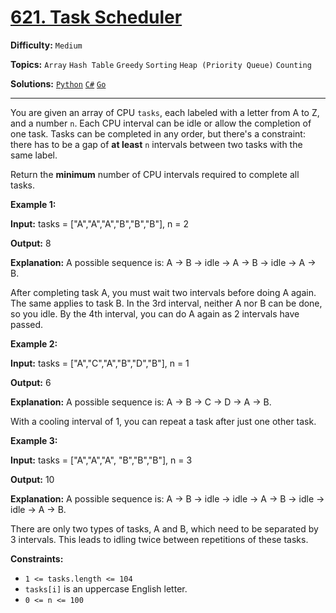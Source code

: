 # [621. Task Scheduler](https://leetcode.com/problems/task-scheduler/)

**Difficulty:** `Medium`

**Topics:** `Array` `Hash Table` `Greedy` `Sorting` `Heap (Priority Queue)` `Counting`

**Solutions:** [`Python`](../../src/python/challenges/problems/task_scheduler_test.py) [`C#`](../../src/csharp/challenges/Problems/TaskScheduler.cs) [`Go`](../../src/go/challenges/problems/task_scheduler_test.go)

---

You are given an array of CPU `tasks`, each labeled with a letter from A to Z, and a number `n`. Each CPU interval can be idle or allow the completion of one task. Tasks can be completed in any order, but there's a constraint: there has to be a gap of **at least** `n` intervals between two tasks with the same label.

Return the **minimum** number of CPU intervals required to complete all tasks.

**Example 1:**

**Input:** tasks = ["A","A","A","B","B","B"], n = 2

**Output:** 8

**Explanation:** A possible sequence is: A -> B -> idle -> A -> B -> idle -> A -> B.

After completing task A, you must wait two intervals before doing A again. The same applies to task B. In the 3rd interval, neither A nor B can be done, so you idle. By the 4th interval, you can do A again as 2 intervals have passed.

**Example 2:**

**Input:** tasks = ["A","C","A","B","D","B"], n = 1

**Output:** 6

**Explanation:** A possible sequence is: A -> B -> C -> D -> A -> B.

With a cooling interval of 1, you can repeat a task after just one other task.

**Example 3:**

**Input:** tasks = ["A","A","A", "B","B","B"], n = 3

**Output:** 10

**Explanation:** A possible sequence is: A -> B -> idle -> idle -> A -> B -> idle -> idle -> A -> B.

There are only two types of tasks, A and B, which need to be separated by 3 intervals. This leads to idling twice between repetitions of these tasks.

**Constraints:**

* `1 <= tasks.length <= 104`
* `tasks[i]` is an uppercase English letter.
* `0 <= n <= 100`
